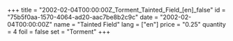 +++
title = "2002-02-04T00:00:00Z_Torment_Tainted_Field_[en]_false"
id = "75b5f0aa-1570-4064-ad20-aac7be8b2c9c"
date = "2002-02-04T00:00:00Z"
name = "Tainted Field"
lang = ["en"]
price = "0.25"
quantity = 4
foil = false
set = "Torment"
+++
